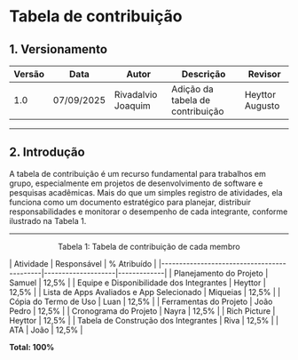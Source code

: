 # Tabela de contribuição 
## 1. Versionamento 

| Versão | Data       | Autor               | Descrição                                    | Revisor |
|--------|------------|---------------------|----------------------------------------------|---------|
| 1.0    | 07/09/2025 | Rivadalvio Joaquim   | Adição da tabela de contribuição | Heyttor Augusto|

---

## 2. Introdução
 A tabela de contribuição é um recurso fundamental para trabalhos em grupo, especialmente em projetos de desenvolvimento de software e pesquisas acadêmicas. Mais do que um simples registro de atividades, ela funciona como um documento estratégico para planejar, distribuir responsabilidades e monitorar o desempenho de cada integrante, conforme ilustrado na Tabela 1.

---
<p style="text-align: center;">
Tabela 1: Tabela de contribuição de cada membro
</p>
| Atividade                                  | Responsável        | % Atribuído |
|--------------------------------------------|--------------------|-------------|
| Planejamento do Projeto                    | Samuel             | 12,5%       |
| Equipe e Disponibilidade dos Integrantes   | Heyttor            | 12,5%       |
| Lista de Apps Avaliados e App Selecionado  | Miqueias           | 12,5%       |
| Cópia do Termo de Uso                      | Luan               | 12,5%       |
| Ferramentas do Projeto                     | João Pedro         | 12,5%       |
| Cronograma do Projeto                      | Nayra              | 12,5%       |
| Rich Picture                               | Heyttor            | 12,5%       |
| Tabela de Construção dos Integrantes       | Riva               | 12,5%       |
| ATA                                        | João               | 12,5%       |

**Total: 100%**